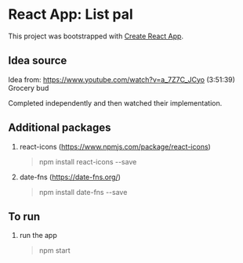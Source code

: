 # React App: List pal

This project was bootstrapped with [Create React App](https://github.com/facebook/create-react-app).

## Idea source
Idea from:
https://www.youtube.com/watch?v=a_7Z7C_JCyo
(3:51:39) Grocery bud

Completed independently and then watched their implementation.

## Additional packages
1. react-icons (https://www.npmjs.com/package/react-icons)
    > npm install react-icons --save

2. date-fns (https://date-fns.org/)
    > npm install date-fns --save

## To run
1. run the app
    > npm start
